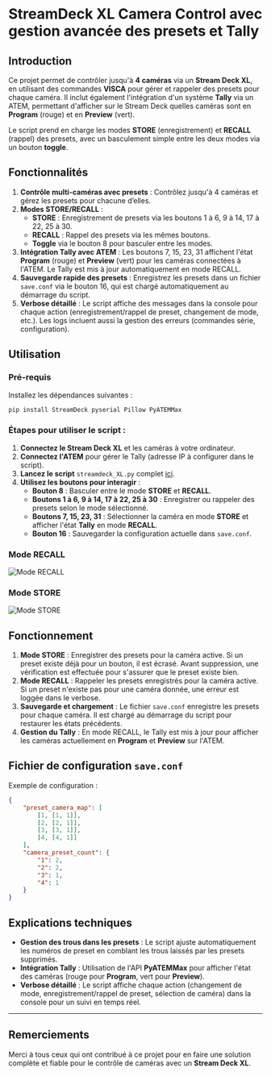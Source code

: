 # StreamDeck XL Camera Control avec gestion avancée des presets et Tally

## Introduction

Ce projet permet de contrôler jusqu'à **4 caméras** via un **Stream Deck XL**, en utilisant des commandes **VISCA** pour gérer et rappeler des presets pour chaque caméra. Il inclut également l'intégration d'un système **Tally** via un ATEM, permettant d'afficher sur le Stream Deck quelles caméras sont en **Program** (rouge) et en **Preview** (vert).

Le script prend en charge les modes **STORE** (enregistrement) et **RECALL** (rappel) des presets, avec un basculement simple entre les deux modes via un bouton **toggle**.

## Fonctionnalités

1. **Contrôle multi-caméras avec presets** : Contrôlez jusqu'à 4 caméras et gérez les presets pour chacune d’elles.
2. **Modes STORE/RECALL** :
   - **STORE** : Enregistrement de presets via les boutons 1 à 6, 9 à 14, 17 à 22, 25 à 30.
   - **RECALL** : Rappel des presets via les mêmes boutons.
   - **Toggle** via le bouton 8 pour basculer entre les modes.
3. **Intégration Tally avec ATEM** : Les boutons 7, 15, 23, 31 affichent l'état **Program** (rouge) et **Preview** (vert) pour les caméras connectées à l'ATEM. Le Tally est mis à jour automatiquement en mode RECALL.
4. **Sauvegarde rapide des presets** : Enregistrez les presets dans un fichier `save.conf` via le bouton 16, qui est chargé automatiquement au démarrage du script.
5. **Verbose détaillé** : Le script affiche des messages dans la console pour chaque action (enregistrement/rappel de preset, changement de mode, etc.). Les logs incluent aussi la gestion des erreurs (commandes série, configuration).

## Utilisation

### Pré-requis

Installez les dépendances suivantes :

```bash
pip install StreamDeck pyserial Pillow PyATEMMax
```

### Étapes pour utiliser le script :

1. **Connectez le Stream Deck XL** et les caméras à votre ordinateur.
2. **Connectez l'ATEM** pour gérer le Tally (adresse IP à configurer dans le script).
3. **Lancez le script** `streamdeck_XL.py` complet [ici](./streamdeck_XL.py).
4. **Utilisez les boutons pour interagir** :
   - **Bouton 8** : Basculer entre le mode **STORE** et **RECALL**.
   - **Boutons 1 à 6, 9 à 14, 17 à 22, 25 à 30** : Enregistrer ou rappeler des presets selon le mode sélectionné.
   - **Boutons 7, 15, 23, 31** : Sélectionner la caméra en mode **STORE** et afficher l'état **Tally** en mode **RECALL**.
   - **Bouton 16** : Sauvegarder la configuration actuelle dans `save.conf`.

### Mode RECALL
![Mode RECALL](./imgs/recall.png)

### Mode STORE
![Mode STORE](./imgs/store.png)

## Fonctionnement

1. **Mode STORE** : Enregistrer des presets pour la caméra active. Si un preset existe déjà pour un bouton, il est écrasé. Avant suppression, une vérification est effectuée pour s'assurer que le preset existe bien.
2. **Mode RECALL** : Rappeler les presets enregistrés pour la caméra active. Si un preset n'existe pas pour une caméra donnée, une erreur est loggée dans le verbose.
3. **Sauvegarde et chargement** : Le fichier `save.conf` enregistre les presets pour chaque caméra. Il est chargé au démarrage du script pour restaurer les états précédents.
4. **Gestion du Tally** : En mode RECALL, le Tally est mis à jour pour afficher les caméras actuellement en **Program** et **Preview** sur l'ATEM.

## Fichier de configuration `save.conf`

Exemple de configuration :

```json
{
    "preset_camera_map": [
        [1, [1, 1]],
        [2, [2, 1]],
        [3, [3, 1]],
        [4, [4, 1]]
    ],
    "camera_preset_count": {
        "1": 2,
        "2": 2,
        "3": 1,
        "4": 1
    }
}
```

## Explications techniques

- **Gestion des trous dans les presets** : Le script ajuste automatiquement les numéros de preset en comblant les trous laissés par les presets supprimés.
- **Intégration Tally** : Utilisation de l'API **PyATEMMax** pour afficher l'état des caméras (rouge pour **Program**, vert pour **Preview**).
- **Verbose détaillé** : Le script affiche chaque action (changement de mode, enregistrement/rappel de preset, sélection de caméra) dans la console pour un suivi en temps réel.

---

## Remerciements

Merci à tous ceux qui ont contribué à ce projet pour en faire une solution complète et fiable pour le contrôle de caméras avec un **Stream Deck XL**.
